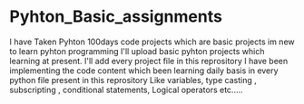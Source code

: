 # Pyhton_Basic_assignments
I have Taken Pyhton 100days code projects which are basic projects im new to learn pyhton programming
I'll upload basic pyhton projects which learning at present.
I'll add every project file in this reprository
I have been  implementing the  code  content which been learning daily basis  in every python file present in this reprository 
Like variables, type casting , subscripting , conditional statements, Logical operators etc.....
